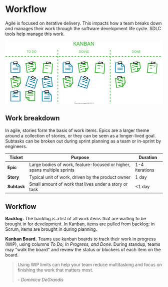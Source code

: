 # Workflow

Agile is focused on iterative delivery. This impacts how a team breaks down and manages their work through the software development life cycle. SDLC tools help manage this work.

![A kanban board with columns for to do, doing, and done](img4/agile-kanban.svg ':size=1205x483 :class=img-center')

## Work breakdown

In agile, stories form the basis of work items. Epics are a larger theme around a collection of stories, or they can be seen as a longer-lived goal. Subtasks can be broken out during sprint planning as a team or in-sprint by engineers.

| Ticket | Purpose | Duration |
| --- | --- | --- |
| **Epic** | Large bodies of work, feature-focused or higher, spans multiple sprints | 1-4 iterations |
| **Story** | Typical unit of work, driven by the product owner | 1 day |
| **Subtask** | Small amount of work that lives under a story or task | <1 day |

## Workflow

**Backlog.** The backlog is a list of all work items that are waiting to be brought in for development. In Kanban, items are pulled from backlog; in Scrum, items are brought in during planning.

**Kanban Board.** Teams use kanban boards to track their work in progress (WIP), using columns *To Do, In Progress, and Done*. During standup, teams may "walk the board" and review the status or blockers of each item on the board.

> Using WIP limits can help your team reduce multitasking and focus on finishing the work that matters most.
>
> *- Dominica DeGrandis*
